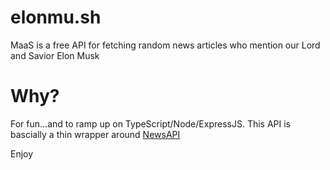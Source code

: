 # elonmu.sh
MaaS is a free API for fetching random news articles who mention our Lord and Savior Elon Musk

# Why?
For fun...and to ramp up on TypeScript/Node/ExpressJS. This API is bascially a thin wrapper around [NewsAPI](https://newsapi.org/)

Enjoy
